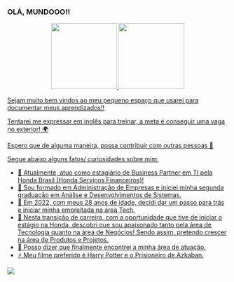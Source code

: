 ### OLÁ, MUNDOOO!! 
<div align="center">
  <a href="https://github.com/komatsu94">
  <img height="150em" src="https://github-readme-stats.vercel.app/api?username=komatsu94&show_icons=true&theme=maroongold&include_all_commits=true&count_private=true"/>
  <img height="150em" src="https://github-readme-stats.vercel.app/api/top-langs/?username=komatsu94&layout=compact&langs_count=7&theme=maroongold"/>
</div>

<div>

  Sejam muito bem vindos ao meu pequeno espaço que usarei para documentar meus aprendizados!!
  
  Tentarei me expressar em inglês para treinar, a meta é conseguir uma vaga no exterior! 🌍
  
  Espero que de alguma maneira, possa contribuir com outras pessoas 🤗
  
  Segue abaixo alguns fatos/ curiosidades sobre mim:

  - 📌 Atualmente, atuo como estagiário de Business Partner em TI pela Honda Brasil (Honda Serviços Financeiros)!
  - 📜 Sou formado em Administração de Empresas e iniciei minha segunda graduação em Análise e Desenvolvimentos de Sistemas.
  - 🚥 Em 2022, com meus 28 anos de idade, decidi dar um passo para trás e iniciar minha empreitada na área Tech.
  - 💙 Nesta transição de carreira, com a oportunidade que tive de iniciar o estágio na Honda, descobri que sou apaixonado tanto pela área de Tecnologia quanto na área de Negócios! Sendo assim, pretendo crescer na área de Produtos e Projetos.
  - 🎉 Posso dizer que finalmente encontrei a minha área de atuação.
  - ⚡ Meu filme preferido é Harry Potter e o Prisioneiro de Azkaban.
</div>

<div>
  <a href="https://www.linkedin.com/in/marcos-komatsu/" target="_blank"><img src="https://img.shields.io/badge/-LinkedIn-%230077B5?style=for-the-badge&logo=linkedin&logoColor=white" target="_blank"></a>
</div>
